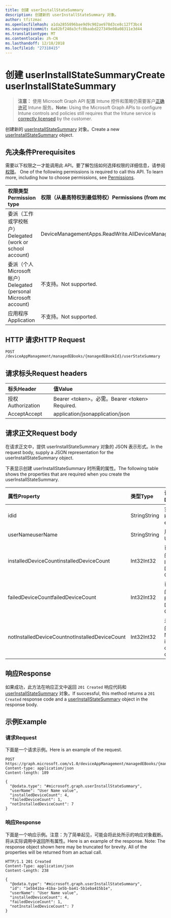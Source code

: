 ```yaml
---
title: 创建 userInstallStateSummary
description: 创建新的 userInstallStateSummary 对象。
author: tfitzmac
ms.openlocfilehash: a1da2855896bae9d9c902ae978d3ce8c127f3bc4
ms.sourcegitcommit: 6a82bf240a3cfc0baabd227349e08a08311e3d44
ms.translationtype: MT
ms.contentlocale: zh-CN
ms.lasthandoff: 12/18/2018
ms.locfileid: "27318415"
---
```

# <a name="create-userinstallstatesummary"></a><span data-ttu-id="8d274-103">创建 userInstallStateSummary</span><span class="sxs-lookup"><span data-stu-id="8d274-103">Create userInstallStateSummary</span></span>

> <span data-ttu-id="8d274-104">**注意：** 使用 Microsoft Graph API 配置 Intune 控件和策略仍需要客户[正确许可](https://go.microsoft.com/fwlink/?linkid=839381) Intune 服务。</span><span class="sxs-lookup"><span data-stu-id="8d274-104">**Note:** Using the Microsoft Graph APIs to configure Intune controls and policies still requires that the Intune service is [correctly licensed](https://go.microsoft.com/fwlink/?linkid=839381) by the customer.</span></span>

<span data-ttu-id="8d274-105">创建新的 [userInstallStateSummary](../resources/intune-books-userinstallstatesummary.md) 对象。</span><span class="sxs-lookup"><span data-stu-id="8d274-105">Create a new [userInstallStateSummary](../resources/intune-books-userinstallstatesummary.md) object.</span></span>
## <a name="prerequisites"></a><span data-ttu-id="8d274-106">先决条件</span><span class="sxs-lookup"><span data-stu-id="8d274-106">Prerequisites</span></span>
<span data-ttu-id="8d274-p101">需要以下权限之一才能调用此 API。要了解包括如何选择权限的详细信息，请参阅[权限](/graph/permissions-reference)。
</span><span class="sxs-lookup"><span data-stu-id="8d274-p101">One of the following permissions is required to call this API. To learn more, including how to choose permissions, see [Permissions](/graph/permissions-reference).</span></span>

|<span data-ttu-id="8d274-109">权限类型</span><span class="sxs-lookup"><span data-stu-id="8d274-109">Permission type</span></span>|<span data-ttu-id="8d274-110">权限（从最高特权到最低特权）</span><span class="sxs-lookup"><span data-stu-id="8d274-110">Permissions (from most to least privileged)</span></span>|
|:---|:---|
|<span data-ttu-id="8d274-111">委派（工作或学校帐户）</span><span class="sxs-lookup"><span data-stu-id="8d274-111">Delegated (work or school account)</span></span>|<span data-ttu-id="8d274-112">DeviceManagementApps.ReadWrite.All</span><span class="sxs-lookup"><span data-stu-id="8d274-112">DeviceManagementApps.ReadWrite.All</span></span>|
|<span data-ttu-id="8d274-113">委派（个人 Microsoft 帐户）</span><span class="sxs-lookup"><span data-stu-id="8d274-113">Delegated (personal Microsoft account)</span></span>|<span data-ttu-id="8d274-114">不支持。</span><span class="sxs-lookup"><span data-stu-id="8d274-114">Not supported.</span></span>|
|<span data-ttu-id="8d274-115">应用程序</span><span class="sxs-lookup"><span data-stu-id="8d274-115">Application</span></span>|<span data-ttu-id="8d274-116">不支持。</span><span class="sxs-lookup"><span data-stu-id="8d274-116">Not supported.</span></span>|

## <a name="http-request"></a><span data-ttu-id="8d274-117">HTTP 请求</span><span class="sxs-lookup"><span data-stu-id="8d274-117">HTTP Request</span></span>
<!-- {
  "blockType": "ignored"
}
-->
``` http
POST /deviceAppManagement/managedEBooks/{managedEBookId}/userStateSummary
```

## <a name="request-headers"></a><span data-ttu-id="8d274-118">请求标头</span><span class="sxs-lookup"><span data-stu-id="8d274-118">Request headers</span></span>
|<span data-ttu-id="8d274-119">标头</span><span class="sxs-lookup"><span data-stu-id="8d274-119">Header</span></span>|<span data-ttu-id="8d274-120">值</span><span class="sxs-lookup"><span data-stu-id="8d274-120">Value</span></span>|
|:---|:---|
|<span data-ttu-id="8d274-121">授权</span><span class="sxs-lookup"><span data-stu-id="8d274-121">Authorization</span></span>|<span data-ttu-id="8d274-122">Bearer &lt;token&gt;。必需。</span><span class="sxs-lookup"><span data-stu-id="8d274-122">Bearer &lt;token&gt; Required.</span></span>|
|<span data-ttu-id="8d274-123">Accept</span><span class="sxs-lookup"><span data-stu-id="8d274-123">Accept</span></span>|<span data-ttu-id="8d274-124">application/json</span><span class="sxs-lookup"><span data-stu-id="8d274-124">application/json</span></span>|

## <a name="request-body"></a><span data-ttu-id="8d274-125">请求正文</span><span class="sxs-lookup"><span data-stu-id="8d274-125">Request body</span></span>
<span data-ttu-id="8d274-126">在请求正文中，提供 userInstallStateSummary 对象的 JSON 表示形式。</span><span class="sxs-lookup"><span data-stu-id="8d274-126">In the request body, supply a JSON representation for the userInstallStateSummary object.</span></span>

<span data-ttu-id="8d274-127">下表显示创建 userInstallStateSummary 时所需的属性。</span><span class="sxs-lookup"><span data-stu-id="8d274-127">The following table shows the properties that are required when you create the userInstallStateSummary.</span></span>

|<span data-ttu-id="8d274-128">属性</span><span class="sxs-lookup"><span data-stu-id="8d274-128">Property</span></span>|<span data-ttu-id="8d274-129">类型</span><span class="sxs-lookup"><span data-stu-id="8d274-129">Type</span></span>|<span data-ttu-id="8d274-130">说明</span><span class="sxs-lookup"><span data-stu-id="8d274-130">Description</span></span>|
|:---|:---|:---|
|<span data-ttu-id="8d274-131">id</span><span class="sxs-lookup"><span data-stu-id="8d274-131">id</span></span>|<span data-ttu-id="8d274-132">String</span><span class="sxs-lookup"><span data-stu-id="8d274-132">String</span></span>|<span data-ttu-id="8d274-133">实体的键。</span><span class="sxs-lookup"><span data-stu-id="8d274-133">Key of the entity.</span></span>|
|<span data-ttu-id="8d274-134">userName</span><span class="sxs-lookup"><span data-stu-id="8d274-134">userName</span></span>|<span data-ttu-id="8d274-135">String</span><span class="sxs-lookup"><span data-stu-id="8d274-135">String</span></span>|<span data-ttu-id="8d274-136">用户名。</span><span class="sxs-lookup"><span data-stu-id="8d274-136">User name.</span></span>|
|<span data-ttu-id="8d274-137">installedDeviceCount</span><span class="sxs-lookup"><span data-stu-id="8d274-137">installedDeviceCount</span></span>|<span data-ttu-id="8d274-138">Int32</span><span class="sxs-lookup"><span data-stu-id="8d274-138">Int32</span></span>|<span data-ttu-id="8d274-139">已安装设备的计数。</span><span class="sxs-lookup"><span data-stu-id="8d274-139">Installed Device Count.</span></span>|
|<span data-ttu-id="8d274-140">failedDeviceCount</span><span class="sxs-lookup"><span data-stu-id="8d274-140">failedDeviceCount</span></span>|<span data-ttu-id="8d274-141">Int32</span><span class="sxs-lookup"><span data-stu-id="8d274-141">Int32</span></span>|<span data-ttu-id="8d274-142">已失败设备的计数。</span><span class="sxs-lookup"><span data-stu-id="8d274-142">Failed Device Count.</span></span>|
|<span data-ttu-id="8d274-143">notInstalledDeviceCount</span><span class="sxs-lookup"><span data-stu-id="8d274-143">notInstalledDeviceCount</span></span>|<span data-ttu-id="8d274-144">Int32</span><span class="sxs-lookup"><span data-stu-id="8d274-144">Int32</span></span>|<span data-ttu-id="8d274-145">未安装设备的计数。</span><span class="sxs-lookup"><span data-stu-id="8d274-145">Not installed device count.</span></span>|



## <a name="response"></a><span data-ttu-id="8d274-146">响应</span><span class="sxs-lookup"><span data-stu-id="8d274-146">Response</span></span>
<span data-ttu-id="8d274-147">如果成功，此方法在响应正文中返回 `201 Created` 响应代码和 [userInstallStateSummary](../resources/intune-books-userinstallstatesummary.md) 对象。</span><span class="sxs-lookup"><span data-stu-id="8d274-147">If successful, this method returns a `201 Created` response code and a [userInstallStateSummary](../resources/intune-books-userinstallstatesummary.md) object in the response body.</span></span>

## <a name="example"></a><span data-ttu-id="8d274-148">示例</span><span class="sxs-lookup"><span data-stu-id="8d274-148">Example</span></span>
### <a name="request"></a><span data-ttu-id="8d274-149">请求</span><span class="sxs-lookup"><span data-stu-id="8d274-149">Request</span></span>
<span data-ttu-id="8d274-150">下面是一个请求示例。</span><span class="sxs-lookup"><span data-stu-id="8d274-150">Here is an example of the request.</span></span>
``` http
POST https://graph.microsoft.com/v1.0/deviceAppManagement/managedEBooks/{managedEBookId}/userStateSummary
Content-type: application/json
Content-length: 189

{
  "@odata.type": "#microsoft.graph.userInstallStateSummary",
  "userName": "User Name value",
  "installedDeviceCount": 4,
  "failedDeviceCount": 1,
  "notInstalledDeviceCount": 7
}
```

### <a name="response"></a><span data-ttu-id="8d274-151">响应</span><span class="sxs-lookup"><span data-stu-id="8d274-151">Response</span></span>
<span data-ttu-id="8d274-p102">下面是一个响应示例。注意：为了简单起见，可能会将此处所示的响应对象截断。将从实际调用中返回所有属性。</span><span class="sxs-lookup"><span data-stu-id="8d274-p102">Here is an example of the response. Note: The response object shown here may be truncated for brevity. All of the properties will be returned from an actual call.</span></span>
``` http
HTTP/1.1 201 Created
Content-Type: application/json
Content-Length: 238

{
  "@odata.type": "#microsoft.graph.userInstallStateSummary",
  "id": "1e5b41ba-41ba-1e5b-ba41-5b1eba415b1e",
  "userName": "User Name value",
  "installedDeviceCount": 4,
  "failedDeviceCount": 1,
  "notInstalledDeviceCount": 7
}
```



